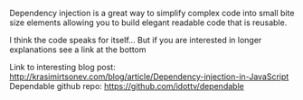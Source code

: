 Dependency injection is a great way to simplify complex code into small bite size elements allowing you to build elegant readable code that is reusable.

I think the code speaks for itself... But if you are interested in longer explanations see a link at the bottom
<div class="gist-loader" id="ellman/8455877"></div>

Link to interesting blog post: http://krasimirtsonev.com/blog/article/Dependency-injection-in-JavaScript
Dependable github repo: https://github.com/idottv/dependable
